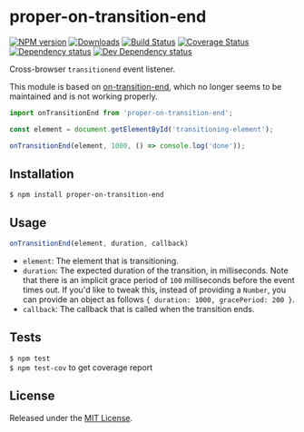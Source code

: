 # proper-on-transition-end

[![NPM version][npm-image]][npm-url] [![Downloads][downloads-image]][npm-url] [![Build Status][travis-image]][travis-url] [![Coverage Status][coveralls-image]][coveralls-url] [![Dependency status][david-dm-image]][david-dm-url] [![Dev Dependency status][david-dm-dev-image]][david-dm-dev-url]

[npm-url]:https://npmjs.org/package/proper-on-transition-end
[downloads-image]:http://img.shields.io/npm/dm/proper-on-transition-end.svg
[npm-image]:http://img.shields.io/npm/v/proper-on-transition-end.svg
[travis-url]:https://travis-ci.org/IndigoUnited/js-proper-on-transition-end
[travis-image]:http://img.shields.io/travis/IndigoUnited/js-proper-on-transition-end/master.svg
[coveralls-url]:https://coveralls.io/r/IndigoUnited/js-proper-on-transition-end
[coveralls-image]:https://img.shields.io/coveralls/IndigoUnited/js-proper-on-transition-end/master.svg
[david-dm-url]:https://david-dm.org/IndigoUnited/js-proper-on-transition-end
[david-dm-image]:https://img.shields.io/david/IndigoUnited/js-proper-on-transition-end.svg
[david-dm-dev-url]:https://david-dm.org/IndigoUnited/js-proper-on-transition-end#info=devDependencies
[david-dm-dev-image]:https://img.shields.io/david/dev/IndigoUnited/js-proper-on-transition-end.svg

Cross-browser `transitionend` event listener.

This module is based on [on-transition-end](https://github.com/jshanson7/on-transition-end), which no longer seems to be maintained and is not working properly.

```js
import onTransitionEnd from 'proper-on-transition-end';

const element = document.getElementById('transitioning-element');

onTransitionEnd(element, 1000, () => console.log('done'));
```


## Installation

`$ npm install proper-on-transition-end`


## Usage

```js
onTransitionEnd(element, duration, callback)
```

- `element`: The element that is transitioning.
- `duration`: The expected duration of the transition, in milliseconds. Note that there is an implicit grace period of `100` milliseconds before the event times out. If you'd like to tweak this, instead of providing a `Number`, you can provide an object as follows `{ duration: 1000, gracePeriod: 200 }`.
- `callback`: The callback that is called when the transition ends.

## Tests

`$ npm test`   
`$ npm test-cov` to get coverage report


## License

Released under the [MIT License](http://www.opensource.org/licenses/mit-license.php).
